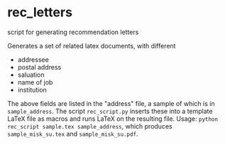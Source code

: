 # rec_letters
script for generating recommendation letters

Generates a set of related latex documents, with different 

* addressee 
* postal address
* saluation
* name of job
* institution

The above fields are listed in the "address" file, a sample of which is in `sample_address`. 
The script `rec_script.py` inserts these into a template LaTeX file as macros and runs LaTeX on the resulting file.
Usage: `python rec_script sample.tex sample_address`, which produces `sample_misk_su.tex` and `sample_misk_su.pdf`.
